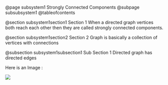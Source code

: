 @page subsystem1 Strongly Connected Components
@subpage subsubsystem1
@tableofcontents

@section subsystem1section1 Section 1
When a directed graph vertices both reach each other
then they are called strongly connected components.

@section subsystem1section2 Section 2
Graph is basically a collection of vertices with connections

@subsection subsystem1subsection1 Sub Section 1
Directed graph has directed edges


Here is an Image :

![](logo.png)